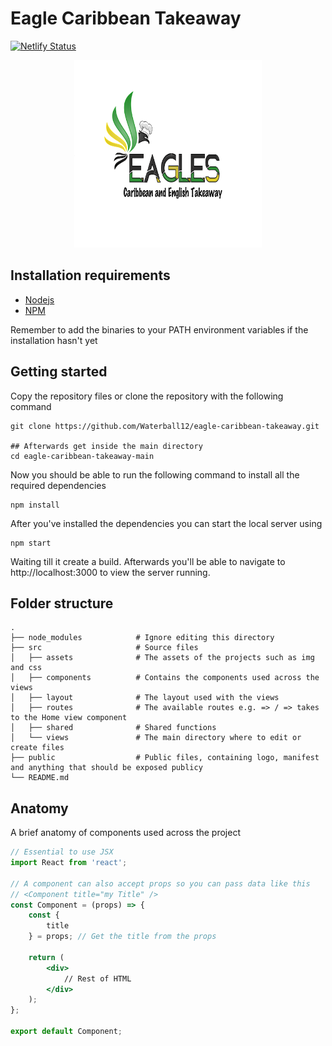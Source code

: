 # Eagle Caribbean Takeaway


[![Netlify Status](https://api.netlify.com/api/v1/badges/fbf4774b-3d4e-4596-83ed-52752101a795/deploy-status)](https://app.netlify.com/sites/eagle-takeaway/deploys)

<p align="center">
  <img width="300" height="300" src="https://github.com/Waterball12/eagle-caribbean-takeaway/blob/main/public/logo.png?raw=true">
</p>

## Installation requirements

- [Nodejs](https://nodejs.org/en/download/)
- [NPM](https://www.npmjs.com/)

Remember to add the binaries to your PATH environment variables if the installation hasn't yet

## Getting started

Copy the repository files or clone the repository with the following command

```git
git clone https://github.com/Waterball12/eagle-caribbean-takeaway.git

## Afterwards get inside the main directory
cd eagle-caribbean-takeaway-main
```

Now you should be able to run the following command to install all the required dependencies

```
npm install
```

After you've installed the dependencies you can start the local server using

```
npm start
```

Waiting till it create a build. Afterwards you'll be able to navigate to http://localhost:3000 to view the server running.

## Folder structure

    .
    ├── node_modules            # Ignore editing this directory
    ├── src                     # Source files
    │   ├── assets              # The assets of the projects such as img and css
    │   ├── components          # Contains the components used across the views
    │   ├── layout              # The layout used with the views
    │   ├── routes              # The available routes e.g. => / => takes to the Home view component
    │   ├── shared              # Shared functions
    │   └── views               # The main directory where to edit or create files
    ├── public                  # Public files, containing logo, manifest and anything that should be exposed publicy 
    └── README.md

## Anatomy

A brief anatomy of components used across the project

```jsx
// Essential to use JSX
import React from 'react';

// A component can also accept props so you can pass data like this
// <Component title="my Title" />
const Component = (props) => {
    const {
        title
    } = props; // Get the title from the props

    return (
        <div>
            // Rest of HTML
        </div>
    );
};

export default Component;
```
